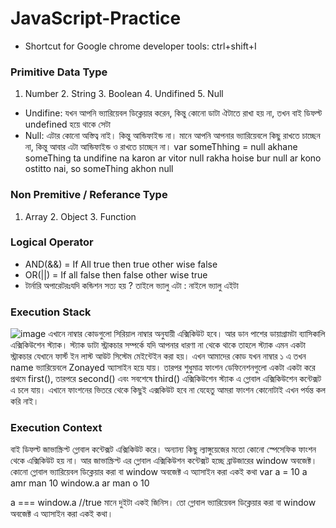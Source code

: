 # JavaScript-Practice

- Shortcut for Google chrome developer tools: ctrl+shift+I
### Primitive Data Type
1. Number 2. String 3. Boolean 4. Undifined 5. Null
- Undifine: যখন আপনি ভ্যারিয়েবল ডিক্লেয়ার করেন, কিন্তু কোনো ডাটা ঐটাতে রাখা হয় না, তখন বাই ডিফল্ট undefined হয়ে থাকে সেটা
- Null: এটার কোনো অস্তিত্ব নাই। কিন্তু আন্ডিফাইন্ড না। মানে আপনি আপনার ভ্যারিয়েবলে কিছু রাখতে চাচ্ছেন না, কিন্তু আবার এটা আন্ডিফাইন্ড ও রাখতে চাচ্ছেন না। var someThhing = null
        akhane someThing ta undifine na karon ar vitor null rakha hoise bur null ar kono ostitto nai, so someThing akhon null
### Non Premitive / Referance Type
1. Array 2. Object  3. Function

### Logical Operator
- AND(&&) = If All true then true other wise false
- OR(||) = If all false then false other wise true
- টার্নারি অপারেটরঃযদি কন্ডিশন সত্য হয় ? তাইলে ভ্যালু এটা : নাইলে ভ্যালু এইটা

### Execution Stack
![image](https://user-images.githubusercontent.com/43339514/203217618-ea7a985e-8741-4eba-ae8d-ce4664dff4c4.png)
এখানে নাম্বার কোডগুলো সিরিয়াল নাম্বার অনুযায়ী এক্সিকিউট হবে। আর ডান পাশের ডায়াগ্রামটা ব্যাসিকালি এক্সিকিউশেন স্ট্যাক। স্ট্যাক ডাটা স্ট্রাকচার সম্পর্কে যদি আপনার ধারণা না থেকে থাকে তাহলে স্ট্যাক এমন একটা স্ট্রাকচার যেখানে ফার্স্ট ইন লাস্ট আউট সিস্টেম মেইন্টেইন করা হয়। 
এখন আমাদের কোড যখন নাম্বার ১ এ তখন name ভ্যারিয়েবলে Zonayed অ্যাসাইন হয়ে যায়। তারপর শুধুমাত্র ফাংশন ডেফিনেশনগুলো একটা একটা করে প্রথমে first(), তারপরে second() এবং সবশেষে third() এক্সিকিউশেন স্ট্যাক এ গ্লোবাল এক্সিকিউশেন কন্টেক্সট এ চলে যায়। এখানে ফাংশনের ভিতরে থেকে কিছুই এক্সকিউট হবে না যেহেতু আমরা ফাংশন কোনোটাই এখন পর্যন্ত কল করি নাই।


### Execution Context
বাই ডিফল্ট জাভাস্ক্রিপ্ট গ্লোবাল কন্টেক্সট এক্সিকিউট করে। অন্যান্য কিছু ল্যাঙ্গুয়েজের মতো কোনো স্পেসেফিক ফাংশন থেকে এক্সিকিউট হয় না। আর জাভাস্ক্রিপ্ট এর গ্লোবাল এক্সিকিউশন কন্টেক্সট হচ্ছে ব্রাউজারের window অবজেক্ট। কোনো গ্লোবাল ভ্যারিয়েবল ডিক্লেয়ার করা বা window অবজেক্ট এ অ্যাসাইন করা একই কথা
var a = 10   a amr man 10 window.a ar man o 10

a === window.a //true
মানে দুইটা একই জিনিস। তো গ্লোবাল ভ্যারিয়েবল ডিক্লেয়ার করা বা window অবজেক্ট এ অ্যাসাইন করা একই কথা।




